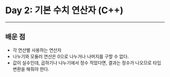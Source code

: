 # Day 2: 기본 수치 연산자 (C++)

---

## 배운 점
- 각 연산별 사용하는 연산자
- 나누기와 모듈러 연산은 0으로 나누거나 나머지를 구할 수 없다.
- 값이 실수인데, 곱하기나 나누기에서 정수 적었다면, 결과는 정수가 나오므로 타입변환을 해줘야 한다.
